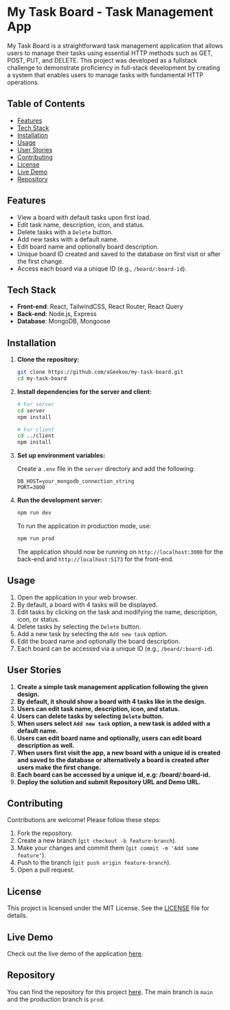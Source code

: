 # My Task Board - Task Management App

My Task Board is a straightforward task management application that allows users to manage their tasks using essential HTTP methods such as GET, POST, PUT, and DELETE. This project was developed as a fullstack challenge to demonstrate proficiency in full-stack development by creating a system that enables users to manage tasks with fundamental HTTP operations.

## Table of Contents

- [Features](#features)
- [Tech Stack](#tech-stack)
- [Installation](#installation)
- [Usage](#usage)
- [User Stories](#user-stories)
- [Contributing](#contributing)
- [License](#license)
- [Live Demo](#live-demo)
- [Repository](#repository)

## Features

- View a board with default tasks upon first load.
- Edit task name, description, icon, and status.
- Delete tasks with a `Delete` button.
- Add new tasks with a default name.
- Edit board name and optionally board description.
- Unique board ID created and saved to the database on first visit or after the first change.
- Access each board via a unique ID (e.g., `/board/:board-id`).

## Tech Stack

- **Front-end**: React, TailwindCSS, React Router, React Query
- **Back-end**: Node.js, Express
- **Database**: MongoDB, Mongoose

## Installation

1. **Clone the repository:**

    ```sh
    git clone https://github.com/xGeekoo/my-task-board.git
    cd my-task-board
    ```

2. **Install dependencies for the server and client:**

    ```sh
    # For server
    cd server
    npm install
    
    # For client
    cd ../client
    npm install
    ```

3. **Set up environment variables:**

    Create a `.env` file in the `server` directory and add the following:

    ```env
    DB_HOST=your_mongodb_connection_string
    PORT=3000
    ```

4. **Run the development server:**

    ```sh
    npm run dev
    ```

    To run the application in production mode, use:

    ```sh
    npm run prod
    ```

    The application should now be running on `http://localhost:3000` for the back-end and `http://localhost:5173` for the front-end.

## Usage

1. Open the application in your web browser.
2. By default, a board with 4 tasks will be displayed.
3. Edit tasks by clicking on the task and modifying the name, description, icon, or status.
4. Delete tasks by selecting the `Delete` button.
5. Add a new task by selecting the `Add new task` option.
6. Edit the board name and optionally the board description.
7. Each board can be accessed via a unique ID (e.g., `/board/:board-id`).

## User Stories

1. **Create a simple task management application following the given design.**
2. **By default, it should show a board with 4 tasks like in the design.**
3. **Users can edit task name, description, icon, and status.**
4. **Users can delete tasks by selecting `Delete` button.**
5. **When users select `Add new task` option, a new task is added with a default name.**
6. **Users can edit board name and optionally, users can edit board description as well.**
7. **When users first visit the app, a new board with a unique id is created and saved to the database or alternatively a board is created after users make the first change.**
8. **Each board can be accessed by a unique id, e.g: /board/:board-id.**
9. **Deploy the solution and submit Repository URL and Demo URL.**

## Contributing

Contributions are welcome! Please follow these steps:

1. Fork the repository.
2. Create a new branch (`git checkout -b feature-branch`).
3. Make your changes and commit them (`git commit -m 'Add some feature'`).
4. Push to the branch (`git push origin feature-branch`).
5. Open a pull request.

## License

This project is licensed under the MIT License. See the [LICENSE](LICENSE) file for details.

## Live Demo

Check out the live demo of the application [here](https://my-task-board-2li6.onrender.com/).

## Repository

You can find the repository for this project [here](https://github.com/xGeekoo/my-task-board). The main branch is `main` and the production branch is `prod`.
